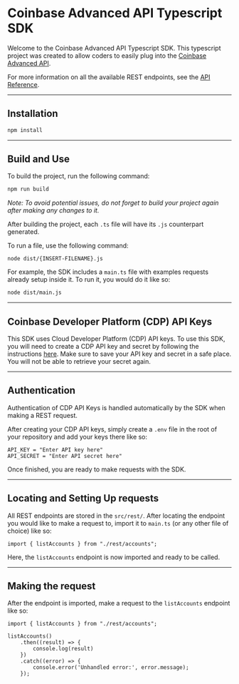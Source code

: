 # Coinbase Advanced API Typescript SDK

Welcome to the Coinbase Advanced API Typescript SDK. This typescript project was created to allow coders to easily plug into the [Coinbase Advanced API](https://docs.cdp.coinbase.com/advanced-trade/docs/welcome).

For more information on all the available REST endpoints, see the [API Reference](https://docs-cdp-advanced-trade-preview.cbhq.net/advanced-trade/reference/retailbrokerageapi_getaccounts).

---

## Installation

```bash
npm install
```

---

## Build and Use

To build the project, run the following command:

```bash
npm run build
```

_Note: To avoid potential issues, do not forget to build your project again after making any changes to it._

After building the project, each `.ts` file will have its `.js` counterpart generated.

To run a file, use the following command:

```
node dist/{INSERT-FILENAME}.js
```

For example, the SDK includes a `main.ts` file with examples requests already setup inside it. To run it, you would do it like so:

```bash
node dist/main.js
```

---

## Coinbase Developer Platform (CDP) API Keys

This SDK uses Cloud Developer Platform (CDP) API keys. To use this SDK, you will need to create a CDP API key and secret by following the instructions [here](https://docs.cdp.coinbase.com/advanced-trade/docs/getting-started).
Make sure to save your API key and secret in a safe place. You will not be able to retrieve your secret again.

---

## Authentication

Authentication of CDP API Keys is handled automatically by the SDK when making a REST request.

After creating your CDP API keys, simply create a `.env` file in the root of your repository and add your keys there like so:

```
API_KEY = "Enter API key here"
API_SECRET = "Enter API secret here"
```

Once finished, you are ready to make requests with the SDK.

---

## Locating and Setting Up requests

All REST endpoints are stored in the `src/rest/`. After locating the endpoint you would like to make a request to, import it to `main.ts` (or any other file of choice) like so:

```
import { listAccounts } from "./rest/accounts";
```

Here, the `listAccounts` endpoint is now imported and ready to be called.

---

## Making the request

After the endpoint is imported, make a request to the `listAccounts` endpoint like so:

```
import { listAccounts } from "./rest/accounts";

listAccounts()
    .then((result) => {
        console.log(result)
    })
    .catch((error) => {
        console.error('Unhandled error:', error.message);
    });
```
